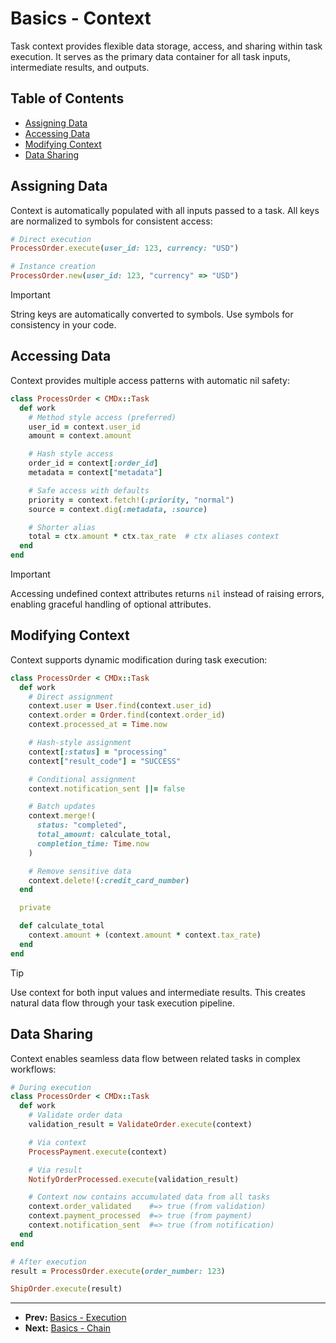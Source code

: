 # Basics - Context

Task context provides flexible data storage, access, and sharing within task execution. It serves as the primary data container for all task inputs, intermediate results, and outputs.

## Table of Contents

- [Assigning Data](#assigning-data)
- [Accessing Data](#accessing-data)
- [Modifying Context](#modifying-context)
- [Data Sharing](#data-sharing)

## Assigning Data

Context is automatically populated with all inputs passed to a task. All keys are normalized to symbols for consistent access:

```ruby
# Direct execution
ProcessOrder.execute(user_id: 123, currency: "USD")

# Instance creation
ProcessOrder.new(user_id: 123, "currency" => "USD")
```

> [!IMPORTANT]
> String keys are automatically converted to symbols. Use symbols for consistency in your code.

## Accessing Data

Context provides multiple access patterns with automatic nil safety:

```ruby
class ProcessOrder < CMDx::Task
  def work
    # Method style access (preferred)
    user_id = context.user_id
    amount = context.amount

    # Hash style access
    order_id = context[:order_id]
    metadata = context["metadata"]

    # Safe access with defaults
    priority = context.fetch!(:priority, "normal")
    source = context.dig(:metadata, :source)

    # Shorter alias
    total = ctx.amount * ctx.tax_rate  # ctx aliases context
  end
end
```

> [!IMPORTANT]
> Accessing undefined context attributes returns `nil` instead of raising errors, enabling graceful handling of optional attributes.

## Modifying Context

Context supports dynamic modification during task execution:

```ruby
class ProcessOrder < CMDx::Task
  def work
    # Direct assignment
    context.user = User.find(context.user_id)
    context.order = Order.find(context.order_id)
    context.processed_at = Time.now

    # Hash-style assignment
    context[:status] = "processing"
    context["result_code"] = "SUCCESS"

    # Conditional assignment
    context.notification_sent ||= false

    # Batch updates
    context.merge!(
      status: "completed",
      total_amount: calculate_total,
      completion_time: Time.now
    )

    # Remove sensitive data
    context.delete!(:credit_card_number)
  end

  private

  def calculate_total
    context.amount + (context.amount * context.tax_rate)
  end
end
```

> [!TIP]
> Use context for both input values and intermediate results. This creates natural data flow through your task execution pipeline.

## Data Sharing

Context enables seamless data flow between related tasks in complex workflows:

```ruby
# During execution
class ProcessOrder < CMDx::Task
  def work
    # Validate order data
    validation_result = ValidateOrder.execute(context)

    # Via context
    ProcessPayment.execute(context)

    # Via result
    NotifyOrderProcessed.execute(validation_result)

    # Context now contains accumulated data from all tasks
    context.order_validated    #=> true (from validation)
    context.payment_processed  #=> true (from payment)
    context.notification_sent  #=> true (from notification)
  end
end

# After execution
result = ProcessOrder.execute(order_number: 123)

ShipOrder.execute(result)
```

---

- **Prev:** [Basics - Execution](execution.md)
- **Next:** [Basics - Chain](chain.md)
